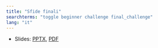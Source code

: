 ```yaml
---
title: "Sfide finali"
searchterms: "toggle beginner challenge final_challenge"
lang: "it"
---
```

 <ul>
 <li class="ng-binding">Slides:
 <a href="translations/it/beginner/SfidaFinale.pptx">PPTX</a>,
 <a href="translations/it/beginner/SfidaFinale.pdf">PDF</a>
 </li>
 </ul>
